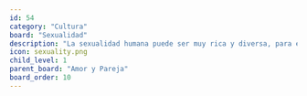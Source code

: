 ```yaml
---
id: 54
category: "Cultura"
board: "Sexualidad"
description: "La sexualidad humana puede ser muy rica y diversa, para ello está este espacio <s>nomás no lo llenen de pendejadas al estilo SeXXX Zoun</s>."
icon: sexuality.png
child_level: 1
parent_board: "Amor y Pareja"
board_order: 10
---
```

